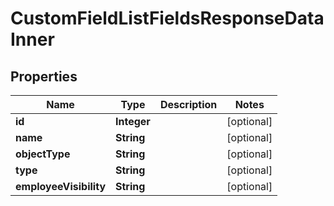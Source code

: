 

# CustomFieldListFieldsResponseDataInner


## Properties

| Name | Type | Description | Notes |
|------------ | ------------- | ------------- | -------------|
|**id** | **Integer** |  |  [optional] |
|**name** | **String** |  |  [optional] |
|**objectType** | **String** |  |  [optional] |
|**type** | **String** |  |  [optional] |
|**employeeVisibility** | **String** |  |  [optional] |



